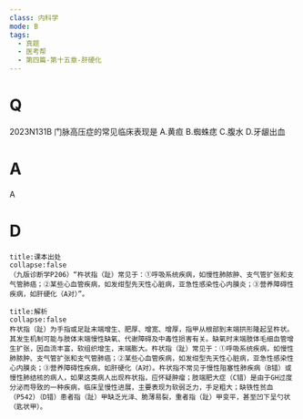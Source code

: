 ```yaml
---
class: 内科学
mode: B
tags:
  - 真题
  - 医考帮
  - 第四篇-第十五章-肝硬化
---
```


# Q
2023N131B 门脉高压症的常见临床表现是
A.黄疸
B.蜘蛛痣
C.腹水
D.牙龈出血

# A
A
# D
```ad-note
title:课本出处
collapse:false
（九版诊断学P206）“杵状指（趾）常见于：①呼吸系统疾病，如慢性肺脓肿、支气管扩张和支气管肺癌；②某些心血管疾病，如发绀型先天性心脏病，亚急性感染性心内膜炎；③营养障碍性疾病，如肝硬化（A对）”。
```

```ad-summary
title:解析
collapse:false
杵状指（趾）为手指或足趾末端增生、肥厚、增宽、增厚，指甲从根部到末端拱形隆起呈杵状。其发生机制可能与肢体末端慢性缺氧、代谢障碍及中毒性损害有关。缺氧时末端肢体毛细血管增生扩张，因血流丰富，软组织增生，末端膨大。杵状指（趾）常见于：①呼吸系统疾病，如慢性肺脓肿、支气管扩张和支气管肺癌；②某些心血管疾病，如发绀型先天性心脏病，亚急性感染性心内膜炎；③营养障碍性疾病，如肝硬化（A对）。杵状指不常见于慢性阻塞性肺疾病（B错）或慢性肺结核的病人，如果这类病人出现杵状指，应怀疑肿瘤；肢端肥大症（C错）是由于GH过度分泌而导致的一种疾病，临床呈慢性进展，主要表现为软弱乏力，手足粗大；缺铁性贫血（P542）（D错）患者指（趾）甲缺乏光泽、脆薄易裂，重者指（趾）甲变平，甚至凹下呈勺状（匙状甲）。
```

